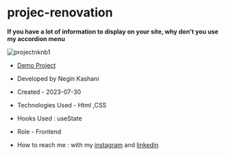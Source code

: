 # projec-renovation
**If you have a lot of information to display on your site, why don't you use my accordion menu**


![projectnknb1](https://github.com/NeginKashani/projec-renovation/assets/109550062/951aa177-69aa-43de-be0b-99d5eab33ebd)

- [Demo Project](https://neginkashani.github.io/projec-renovation/)

- Developed by Negin Kashani

- Created - 2023-07-30

- Technologies Used - Html ,CSS 

- Hooks Used : useState 

- Role - Frontend

- How to reach me : with my [instagram](https://instagram.com/negin_kashweb?igshid=NTc4MTIwNjQ2YQ==
) and [linkedin](https://www.linkedin.com/in/negin-kashani-567840b8)
